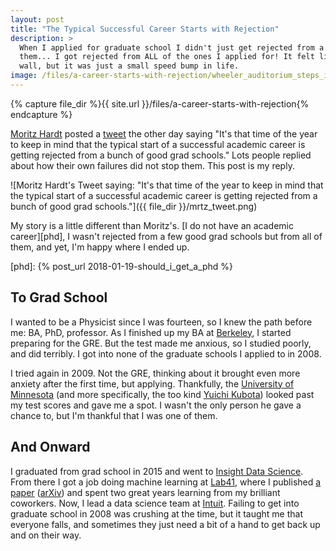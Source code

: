 ```yaml
---
layout: post
title: "The Typical Successful Career Starts with Rejection"
description: >
  When I applied for graduate school I didn't just get rejected from a few of
  them... I got rejected from ALL of the ones I applied for! It felt like a
  wall, but it was just a small speed bump in life.
image: /files/a-career-starts-with-rejection/wheeler_auditorium_steps_in_1940.jpg
---
```


{% capture file_dir %}{{ site.url }}/files/a-career-starts-with-rejection{% endcapture %}

<!--
![Students sitting on the steps of Wheeler Hall on the University of
California, Berkeley campus in 1940]({{
file_dir}}/wheeler_auditorium_steps_in_1940.jpg)
-->

[Moritz Hardt][mrtz] posted a [tweet][mrtz_tweet] the other day saying "It's
that time of the year to keep in mind that the typical start of a successful
academic career is getting rejected from a bunch of good grad schools." Lots
people replied about how their own failures did not stop them. This post is my
reply.

[mrtz]: http://mrtz.org
[mrtz_tweet]: https://twitter.com/mrtz/status/950493433822560257

![Moritz Hardt's Tweet saying: "It's that time of the year to keep in mind
that the typical start of a successful academic career is getting rejected
from a bunch of good grad schools."]({{ file_dir }}/mrtz_tweet.png)


My story is a little different than Moritz's. [I do not have an academic
career][phd], I wasn't rejected from a few good grad schools but from all of
them, and yet, I'm happy where I ended up.

[phd]: {% post_url 2018-01-19-should_i_get_a_phd %}

## To Grad School

I wanted to be a Physicist since I was fourteen, so I knew the path before me:
BA, PhD, professor. As I finished up my BA at [Berkeley][ucb], I started
preparing for the GRE. But the test made me anxious, so I studied poorly, and
did terribly. I got into none of the graduate schools I applied to in 2008.

[ucb]: https://en.wikipedia.org/wiki/University_of_California,_Berkeley

I tried again in 2009. Not the GRE, thinking about it brought even more
anxiety after the first time, but applying. Thankfully, the [University of
Minnesota][umn] (and more specifically, the too kind [Yuichi Kubota][yk])
looked past my test scores and gave me a spot. I wasn't the only person he
gave a chance to, but I'm thankful that I was one of them.

[umn]: https://en.wikipedia.org/wiki/University_of_Minnesota
[yk]: https://www.physics.umn.edu/people/yk.html

## And Onward

I graduated from grad school in 2015 and went to [Insight Data
Science][insight]. From there I got a job doing machine learning at
[Lab41][lab41], where I published [a paper][paper] ([arXiv][arxiv]) and spent
two great years learning from my brilliant coworkers. Now, I lead a data
science team at [Intuit][intuit]. Failing to get into graduate school in 2008
was crushing at the time, but it taught me that everyone falls, and sometimes
they just need a bit of a hand to get back up and on their way.

[insight]: https://www.insightdatascience.com
[lab41]: https://www.lab41.org
[paper]: https://www.dropbox.com/s/q2bquqawpg8htgc/0956.pdf?dl=1 
[arxiv]: https://arxiv.org/abs/1611.06962
[intuit]: https://www.intuit.com
